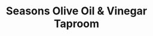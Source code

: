 ---
title: "Seasons Olive Oil & Vinegar Taproom"
url: /bethlehem/seasons-olive-oil-und-vinegar-taproom/
shop: Feinkost
---